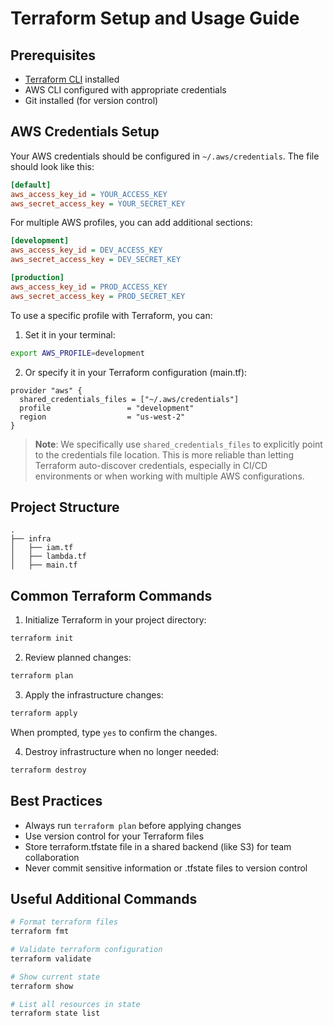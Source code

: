 # Terraform Setup and Usage Guide

## Prerequisites

- [Terraform CLI](https://developer.hashicorp.com/terraform/downloads) installed
- AWS CLI configured with appropriate credentials
- Git installed (for version control)

## AWS Credentials Setup

Your AWS credentials should be configured in `~/.aws/credentials`. The file should look like this:

```ini
[default]
aws_access_key_id = YOUR_ACCESS_KEY
aws_secret_access_key = YOUR_SECRET_KEY
```

For multiple AWS profiles, you can add additional sections:

```ini
[development]
aws_access_key_id = DEV_ACCESS_KEY
aws_secret_access_key = DEV_SECRET_KEY

[production]
aws_access_key_id = PROD_ACCESS_KEY
aws_secret_access_key = PROD_SECRET_KEY
```

To use a specific profile with Terraform, you can:
1. Set it in your terminal:
```bash
export AWS_PROFILE=development
```

2. Or specify it in your Terraform configuration (main.tf):
```hcl
provider "aws" {
  shared_credentials_files = ["~/.aws/credentials"]
  profile                 = "development"
  region                  = "us-west-2"
}
```

> **Note**: We specifically use `shared_credentials_files` to explicitly point to the credentials file location. This is more reliable than letting Terraform auto-discover credentials, especially in CI/CD environments or when working with multiple AWS configurations.

## Project Structure 

```
.
├── infra
│   ├── iam.tf
│   ├── lambda.tf
│   ├── main.tf
```

## Common Terraform Commands

1. Initialize Terraform in your project directory:
```bash
terraform init
```

2. Review planned changes:
```bash
terraform plan
```

3. Apply the infrastructure changes:
```bash
terraform apply
```
When prompted, type `yes` to confirm the changes.

4. Destroy infrastructure when no longer needed:
```bash
terraform destroy
```

## Best Practices

- Always run `terraform plan` before applying changes
- Use version control for your Terraform files
- Store terraform.tfstate file in a shared backend (like S3) for team collaboration
- Never commit sensitive information or .tfstate files to version control

## Useful Additional Commands

```bash
# Format terraform files
terraform fmt

# Validate terraform configuration
terraform validate

# Show current state
terraform show

# List all resources in state
terraform state list
```
